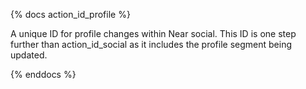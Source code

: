 {% docs action_id_profile %}

A unique ID for profile changes within Near social. This ID is one step further than action_id_social as it includes the profile segment being updated.

{% enddocs %}